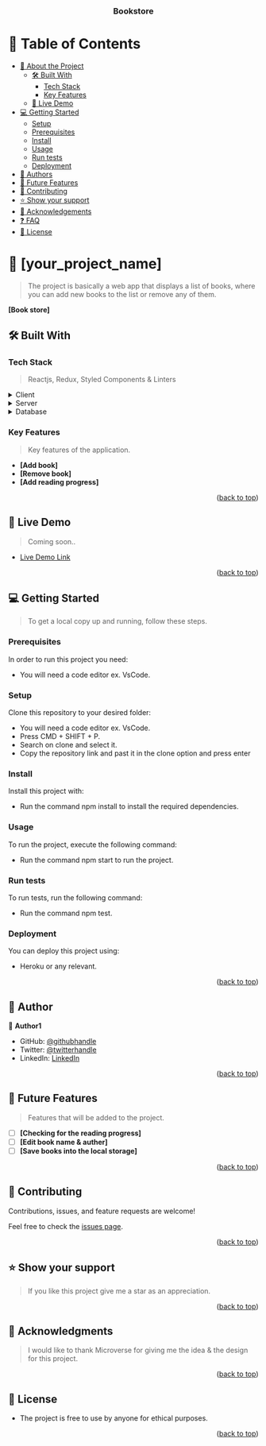 <a name="readme-top"></a>

<div align="center">

  <h3><b>Bookstore</b></h3>

</div>

# 📗 Table of Contents

- [📖 About the Project](#about-project)
  - [🛠 Built With](#built-with)
    - [Tech Stack](#tech-stack)
    - [Key Features](#key-features)
  - [🚀 Live Demo](#live-demo)
- [💻 Getting Started](#getting-started)
  - [Setup](#setup)
  - [Prerequisites](#prerequisites)
  - [Install](#install)
  - [Usage](#usage)
  - [Run tests](#run-tests)
  - [Deployment](#triangular_flag_on_post-deployment)
- [👥 Authors](#authors)
- [🔭 Future Features](#future-features)
- [🤝 Contributing](#contributing)
- [⭐️ Show your support](#support)
- [🙏 Acknowledgements](#acknowledgements)
- [❓ FAQ](#faq)
- [📝 License](#license)

# 📖 [your_project_name] <a name="about-project"></a>

> The project is basically a web app that displays a list of books, where you can add new books to the list or remove any of them.

**[Book store]**

## 🛠 Built With <a name="built-with"></a>

### Tech Stack <a name="tech-stack"></a>

> Reactjs, Redux, Styled Components & Linters

<details>
  <summary>Client</summary>
  <ul>
    <li><a href="https://reactjs.org/">React.js</a></li>
  </ul>
</details>

<details>
  <summary>Server</summary>
  <ul>
    <li>Local host</li>
  </ul>
</details>

<details>
<summary>Database</summary>
  <ul>
    <li>Local storage</li>
  </ul>
</details>

### Key Features <a name="key-features"></a>

> Key features of the application.

- **[Add book]**
- **[Remove book]**
- **[Add reading progress]**

<p align="right">(<a href="#readme-top">back to top</a>)</p>

## 🚀 Live Demo <a name="live-demo"></a>

> Coming soon..

- [Live Demo Link](https://yourdeployedapplicationlink.com)

<p align="right">(<a href="#readme-top">back to top</a>)</p>

## 💻 Getting Started <a name="getting-started"></a>

> To get a local copy up and running, follow these steps.

### Prerequisites

In order to run this project you need:

- You will need a code editor ex. VsCode.

### Setup

Clone this repository to your desired folder:

- You will need a code editor ex. VsCode.
- Press CMD + SHIFT + P.
- Search on clone and select it.
- Copy the repository link and past it in the clone option and press enter

### Install

Install this project with:

- Run the command npm install to install the required dependencies.

### Usage

To run the project, execute the following command:

- Run the command npm start to run the project.

### Run tests

To run tests, run the following command:

- Run the command npm test.

### Deployment

You can deploy this project using:

- Heroku or any relevant.

<p align="right">(<a href="#readme-top">back to top</a>)</p>

## 👥 Author <a name="author"></a>

👤 **Author1**

- GitHub: [@githubhandle](https://github.com/z4cope)
- Twitter: [@twitterhandle](https://twitter.com/mokhaledev)
- LinkedIn: [LinkedIn](https://www.linkedin.com/in/mohamed-khaled-10138a1b7/)

<p align="right">(<a href="#readme-top">back to top</a>)</p>

## 🔭 Future Features <a name="future-features"></a>

> Features that will be added to the project.

- [ ] **[Checking for the reading progress]**
- [ ] **[Edit book name & auther]**
- [ ] **[Save books into the local storage]**

<p align="right">(<a href="#readme-top">back to top</a>)</p>

## 🤝 Contributing <a name="contributing"></a>

Contributions, issues, and feature requests are welcome!

Feel free to check the [issues page](https://github.com/z4cope/bookstore/issues).

<p align="right">(<a href="#readme-top">back to top</a>)</p>

## ⭐️ Show your support <a name="support"></a>

> If you like this project give me a star as an appreciation.

<p align="right">(<a href="#readme-top">back to top</a>)</p>

## 🙏 Acknowledgments <a name="acknowledgements"></a>

> I would like to thank Microverse for giving me the idea & the design for this project.

<p align="right">(<a href="#readme-top">back to top</a>)</p>

<!-- LICENSE -->

## 📝 License <a name="license"></a>

- The project is free to use by anyone for ethical purposes.

<p align="right">(<a href="#readme-top">back to top</a>)</p>
